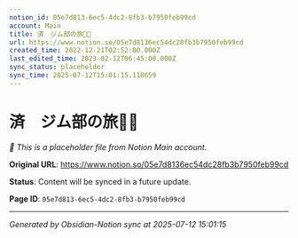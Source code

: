 ```yaml
---
notion_id: 05e7d813-6ec5-4dc2-8fb3-b7950feb99cd
account: Main
title: 済　ジム部の旅🚗💨
url: https://www.notion.so/05e7d8136ec54dc28fb3b7950feb99cd
created_time: 2022-12-21T02:52:00.000Z
last_edited_time: 2023-02-12T06:45:00.000Z
sync_status: placeholder
sync_time: 2025-07-12T15:01:15.118659
---
```


# 済　ジム部の旅🚗💨

*🔄 This is a placeholder file from Notion Main account.*

**Original URL**: https://www.notion.so/05e7d8136ec54dc28fb3b7950feb99cd

**Status**: Content will be synced in a future update.

**Page ID**: `05e7d813-6ec5-4dc2-8fb3-b7950feb99cd`

---

*Generated by Obsidian-Notion sync at 2025-07-12 15:01:15*
